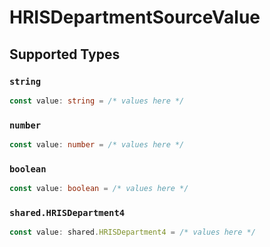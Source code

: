 # HRISDepartmentSourceValue


## Supported Types

### `string`

```typescript
const value: string = /* values here */
```

### `number`

```typescript
const value: number = /* values here */
```

### `boolean`

```typescript
const value: boolean = /* values here */
```

### `shared.HRISDepartment4`

```typescript
const value: shared.HRISDepartment4 = /* values here */
```

